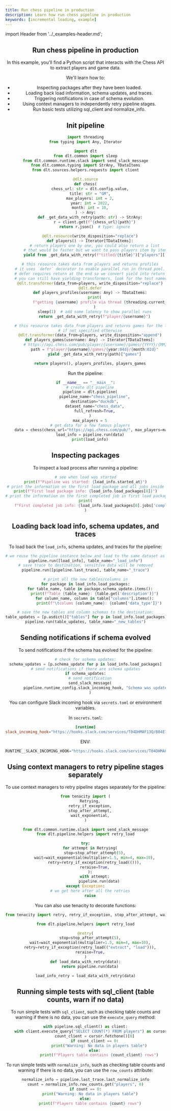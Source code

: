```yaml
---
title: Run chess pipeline in production
description: Learn how run chess pipeline in production
keywords: [incremental loading, example]
---
```


import Header from '../_examples-header.md';

<Header
    intro="In this tutorial, you will learn how to investigate, track, retry and test your loads."
    slug="chess_production"
    run_file="chess" />

## Run chess pipeline in production

In this example, you'll find a Python script that interacts with the Chess API to extract players and game data.

We'll learn how to:

- Inspecting packages after they have been loaded.
- Loading back load information, schema updates, and traces.
- Triggering notifications in case of schema evolution.
- Using context managers to independently retry pipeline stages.
- Run basic tests utilizing sql_client and normalize_info.

## Init pipeline

<!--@@@DLT_SNIPPET_START ./code/chess-snippets.py::markdown_source-->
```py
import threading
from typing import Any, Iterator

import dlt
from dlt.common import sleep
from dlt.common.runtime.slack import send_slack_message
from dlt.common.typing import StrAny, TDataItems
from dlt.sources.helpers.requests import client

@dlt.source
def chess(
    chess_url: str = dlt.config.value,
    title: str = "GM",
    max_players: int = 2,
    year: int = 2022,
    month: int = 10,
) -> Any:
    def _get_data_with_retry(path: str) -> StrAny:
        r = client.get(f"{chess_url}{path}")
        return r.json()  # type: ignore

    @dlt.resource(write_disposition="replace")
    def players() -> Iterator[TDataItems]:
        # return players one by one, you could also return a list
        # that would be faster but we want to pass players item by item to the transformer
        yield from _get_data_with_retry(f"titled/{title}")["players"][:max_players]

    # this resource takes data from players and returns profiles
    # it uses `defer` decorator to enable parallel run in thread pool.
    # defer requires return at the end so we convert yield into return (we return one item anyway)
    # you can still have yielding transformers, look for the test named `test_evolve_schema`
    @dlt.transformer(data_from=players, write_disposition="replace")
    @dlt.defer
    def players_profiles(username: Any) -> TDataItems:
        print(
            f"getting {username} profile via thread {threading.current_thread().name}"
        )
        sleep(1)  # add some latency to show parallel runs
        return _get_data_with_retry(f"player/{username}")

    # this resource takes data from players and returns games for the last month
    # if not specified otherwise
    @dlt.transformer(data_from=players, write_disposition="append")
    def players_games(username: Any) -> Iterator[TDataItems]:
        # https://api.chess.com/pub/player/{username}/games/{YYYY}/{MM}
        path = f"player/{username}/games/{year:04d}/{month:02d}"
        yield _get_data_with_retry(path)["games"]

    return players(), players_profiles, players_games
```
<!--@@@DLT_SNIPPET_END ./code/chess-snippets.py::markdown_source-->

Run the pipeline:

<!--@@@DLT_SNIPPET_START ./code/chess-snippets.py::markdown_pipeline-->
```py
if __name__ == "__main__":
    # create dlt pipeline
    pipeline = dlt.pipeline(
        pipeline_name="chess_pipeline",
        destination="duckdb",
        dataset_name="chess_data",
        full_refresh=True,
    )
    max_players = 5
    # get data for a few famous players
    data = chess(chess_url="https://api.chess.com/pub/", max_players=max_players)
    load_info = pipeline.run(data)
    print(load_info)
```
<!--@@@DLT_SNIPPET_END ./code/chess-snippets.py::markdown_pipeline-->

## Inspecting packages

To inspect a load process after running a pipeline:

<!--@@@DLT_SNIPPET_START ./code/chess-snippets.py::markdown_inspect-->
```py
# see when load was started
print(f"Pipeline was started: {load_info.started_at}")
# print the information on the first load package and all jobs inside
print(f"First load package info: {load_info.load_packages[0]}")
# print the information on the first completed job in first load package
print(
    f"First completed job info: {load_info.load_packages[0].jobs['completed_jobs'][0]}"
)
```
<!--@@@DLT_SNIPPET_END ./code/chess-snippets.py::markdown_inspect-->


## Loading back load info, schema updates, and traces

To load back the `load_info`, schema updates, and traces for the pipeline:

<!--@@@DLT_SNIPPET_START ./code/chess-snippets.py::markdown_load_back-->
```py
# we reuse the pipeline instance below and load to the same dataset as data
pipeline.run([load_info], table_name="_load_info")
# save trace to destination, sensitive data will be removed
pipeline.run([pipeline.last_trace], table_name="_trace")

# print all the new tables/columns in
for package in load_info.load_packages:
    for table_name, table in package.schema_update.items():
        print(f"Table {table_name}: {table.get('description')}")
        for column_name, column in table["columns"].items():
            print(f"\tcolumn {column_name}: {column['data_type']}")

# save the new tables and column schemas to the destination:
table_updates = [p.asdict()["tables"] for p in load_info.load_packages]
pipeline.run(table_updates, table_name="_new_tables")
```
<!--@@@DLT_SNIPPET_END ./code/chess-snippets.py::markdown_load_back-->

## Sending notifications if schema evolved

To send notifications if the schema has evolved for the pipeline:

<!--@@@DLT_SNIPPET_START ./code/chess-snippets.py::markdown_notify-->
```py
# check for schema updates:
schema_updates = [p.schema_update for p in load_info.load_packages]
# send notifications if there are schema updates
if schema_updates:
    # send notification
    send_slack_message(
        pipeline.runtime_config.slack_incoming_hook, "Schema was updated!"
    )
```
<!--@@@DLT_SNIPPET_END ./code/chess-snippets.py::markdown_notify-->

You can configure Slack incoming hook via
`secrets.toml` or environment variables.

In `secrets.toml`:
```toml
[runtime]
slack_incoming_hook="https://hooks.slack.com/services/T04DHMAF13Q/B04E7B1MQ1H/TDHEI123WUEE"
```
ENV:

```python
RUNTIME__SLACK_INCOMING_HOOK="https://hooks.slack.com/services/T04DHMAF13Q/B04E7B1MQ1H/TDHEI123WUEE"
```

## Using context managers to retry pipeline stages separately

To use context managers to retry pipeline stages separately for the pipeline:

<!--@@@DLT_SNIPPET_START ./code/chess-snippets.py::markdown_retry_cm-->
```py
from tenacity import (
    Retrying,
    retry_if_exception,
    stop_after_attempt,
    wait_exponential,
)

from dlt.common.runtime.slack import send_slack_message
from dlt.pipeline.helpers import retry_load

try:
    for attempt in Retrying(
        stop=stop_after_attempt(5),
        wait=wait_exponential(multiplier=1.5, min=4, max=10),
        retry=retry_if_exception(retry_load(())),
        reraise=True,
    ):
        with attempt:
            pipeline.run(data)
except Exception:
    # we get here after all the retries
    raise
```
<!--@@@DLT_SNIPPET_END ./code/chess-snippets.py::markdown_retry_cm-->

You can also use tenacity to decorate functions:

<!--@@@DLT_SNIPPET_START ./code/chess-snippets.py::markdown_retry-->
```py
from tenacity import retry, retry_if_exception, stop_after_attempt, wait_exponential

from dlt.pipeline.helpers import retry_load

@retry(
    stop=stop_after_attempt(5),
    wait=wait_exponential(multiplier=1.5, min=4, max=10),
    retry=retry_if_exception(retry_load(("extract", "load"))),
    reraise=True,
)
def load_data_with_retry(data):
    return pipeline.run(data)
```
<!--@@@DLT_SNIPPET_END ./code/chess-snippets.py::markdown_retry-->

<!--@@@DLT_SNIPPET_START ./code/chess-snippets.py::markdown_retry_run-->
```py
load_info_retry = load_data_with_retry(data)
```
<!--@@@DLT_SNIPPET_END ./code/chess-snippets.py::markdown_retry_run-->

## Running simple tests with sql_client (table counts, warn if no data)
To run simple tests with `sql_client`, such as checking table counts and
warning if there is no data, you can use the `execute_query` method:

<!--@@@DLT_SNIPPET_START ./code/chess-snippets.py::markdown_sql_client-->
```py
with pipeline.sql_client() as client:
    with client.execute_query("SELECT COUNT(*) FROM players") as cursor:
        count_client = cursor.fetchone()[0]
        if count_client == 0:
            print("Warning: No data in players table")
        else:
            print(f"Players table contains {count_client} rows")
```
<!--@@@DLT_SNIPPET_END ./code/chess-snippets.py::markdown_sql_client-->

To run simple tests with `normalize_info`, such as checking table counts and
warning if there is no data, you can use the `row_counts` attribute:

<!--@@@DLT_SNIPPET_START ./code/chess-snippets.py::markdown_norm_info-->
```py
normalize_info = pipeline.last_trace.last_normalize_info
count = normalize_info.row_counts.get("players", 0)
if count == 0:
    print("Warning: No data in players table")
else:
    print(f"Players table contains {count} rows")
```
<!--@@@DLT_SNIPPET_END ./code/chess-snippets.py::markdown_norm_info-->